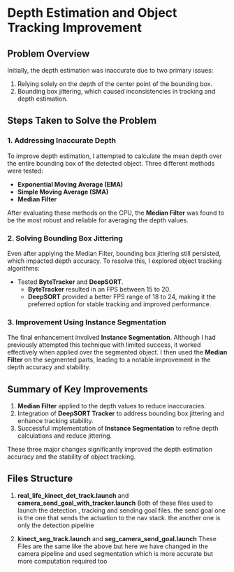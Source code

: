 # Depth Estimation and Object Tracking Improvement

## Problem Overview

Initially, the depth estimation was inaccurate due to two primary issues:
1. Relying solely on the depth of the center point of the bounding box.
2. Bounding box jittering, which caused inconsistencies in tracking and depth estimation.

## Steps Taken to Solve the Problem

### 1. Addressing Inaccurate Depth
To improve depth estimation, I attempted to calculate the mean depth over the entire bounding box of the detected object. Three different methods were tested:
- **Exponential Moving Average (EMA)**
- **Simple Moving Average (SMA)**
- **Median Filter**

After evaluating these methods on the CPU, the **Median Filter** was found to be the most robust and reliable for averaging the depth values.

### 2. Solving Bounding Box Jittering
Even after applying the Median Filter, bounding box jittering still persisted, which impacted depth accuracy. To resolve this, I explored object tracking algorithms:
- Tested **ByteTracker** and **DeepSORT**.
  - **ByteTracker** resulted in an FPS between 15 to 20.
  - **DeepSORT** provided a better FPS range of 18 to 24, making it the preferred option for stable tracking and improved performance.

### 3. Improvement Using Instance Segmentation
The final enhancement involved **Instance Segmentation**. Although I had previously attempted this technique with limited success, it worked effectively when applied over the segmented object. I then used the **Median Filter** on the segmented parts, leading to a notable improvement in the depth accuracy and stability.

## Summary of Key Improvements

1. **Median Filter** applied to the depth values to reduce inaccuracies.
2. Integration of **DeepSORT Tracker** to address bounding box jittering and enhance tracking stability.
3. Successful implementation of **Instance Segmentation** to refine depth calculations and reduce jittering.

These three major changes significantly improved the depth estimation accuracy and the stability of object tracking.

## Files Structure
1. **real_life_kinect_det_track.launch** and **camera_send_goal_with_tracker.launch**
Both of these files used to launch the detection , tracking and sending goal files. the send goal one is the one that sends the actuation to the nav stack. the another one is only the detection pipeline

2. **kinect_seg_track.launch** and **seg_camera_send_goal.launch**
These Files are the same like the above but here we have changed in the camera pipeline and used segmentation which is more accurate but more computation required too 